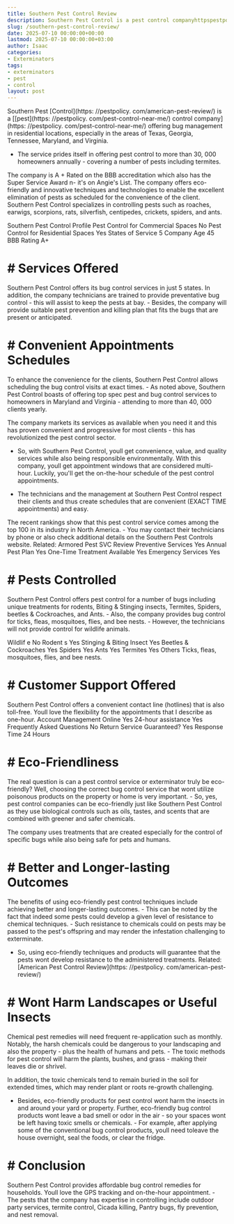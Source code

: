 ```yaml
---
title: Southern Pest Control Review
description: Southern Pest Control is a pest control companyhttpspestpolicy.compest-control-near-me offering bug management in residential locations, especially in the...
slug: /southern-pest-control-review/
date: 2025-07-10 00:00:00+00:00
lastmod: 2025-07-10 00:00:00+03:00
author: Isaac
categories:
- Exterminators
tags:
- exterminators
- pest
- control
layout: post
---
```


Southern Pest [Control](https: //pestpolicy. com/american-pest-review/) is a [[pest](https: //pestpolicy. com/pest-control-near-me/) control company](https: //pestpolicy. com/pest-control-near-me/) offering bug management in residential locations, especially in the areas of Texas, Georgia, Tennessee, Maryland, and Virginia.

- The service prides itself in offering pest control to more than 30, 000 homeowners annually - covering a number of pests including termites.

The company is A + Rated on the BBB accreditation which also has the Super Service Award n- it's on Angie's List. The company offers eco-friendly and innovative techniques and technologies to enable the excellent elimination of pests as scheduled for the convenience of the client. Southern Pest Control specializes in controlling pests such as roaches, earwigs, scorpions, rats, silverfish, centipedes, crickets, spiders, and ants.

Southern Pest Control Profile Pest Control for Commercial Spaces No Pest Control for Residential Spaces Yes States of Service 5 Company Age 45 BBB Rating A+

# # Services Offered

Southern Pest Control offers its bug control services in just 5 states. In addition, the company technicians are trained to provide preventative bug control - this will assist to keep the pests at bay. - Besides, the company will provide suitable pest prevention and killing plan that fits the bugs that are present or anticipated.

# # Convenient Appointments Schedules

To enhance the convenience for the clients, Southern Pest Control allows scheduling the bug control visits at exact times. - As noted above, Southern Pest Control boasts of offering top spec pest and bug control services to homeowners in Maryland and Virginia - attending to more than 40, 000 clients yearly.

The company markets its services as available when you need it and this has proven convenient and progressive for most clients - this has revolutionized the pest control sector.

- So, with Southern Pest Control, youll get convenience, value, and quality services while also being responsible environmentally. With this company, youll get appointment windows that are considered multi-hour. Luckily, you'll get the on-the-hour schedule of the pest control appointments.

- The technicians and the management at Southern Pest Control respect their clients and thus create schedules that are convenient (EXACT TIME appointments) and easy.

The recent rankings show that this pest control service comes among the top 100 in its industry in North America. - You may contact their technicians by phone or also check additional details on the Southern Pest Controls website. Related: Armored Pest SVC Review Preventive Services Yes Annual Pest Plan Yes One-Time Treatment Available Yes Emergency Services Yes

# # Pests Controlled

Southern Pest Control offers pest control for a number of bugs including unique treatments for rodents, Biting & Stinging insects, Termites, Spiders, beetles & Cockroaches, and Ants. - Also, the company provides bug control for ticks, fleas, mosquitoes, flies, and bee nests. - However, the technicians will not provide control for wildlife animals.

Wildlif e No Rodent s Yes Stinging & Biting Insect Yes Beetles & Cockroaches Yes Spiders Yes Ants Yes Termites Yes Others Ticks, fleas, mosquitoes, flies, and bee nests.

# # Customer Support Offered

Southern Pest Control offers a convenient contact line (hotlines) that is also toll-free. Youll love the flexibility for the appointments that I describe as one-hour. Account Management Online Yes 24-hour assistance Yes Frequently Asked Questions No Return Service Guaranteed? Yes Response Time 24 Hours

# # Eco-Friendliness

The real question is can a pest control service or exterminator truly be eco-friendly? Well, choosing the correct bug control service that wont utilize poisonous products on the property or home is very important. - So, yes, pest control companies can be eco-friendly just like Southern Pest Control as they use biological controls such as oils, tastes, and scents that are combined with greener and safer chemicals.

The company uses treatments that are created especially for the control of specific bugs while also being safe for pets and humans.

# # Better and Longer-lasting Outcomes

The benefits of using eco-friendly pest control techniques include achieving better and longer-lasting outcomes. - This can be noted by the fact that indeed some pests could develop a given level of resistance to chemical techniques. - Such resistance to chemicals could on pests may be passed to the pest's offspring and may render the infestation challenging to exterminate.

- So, using eco-friendly techniques and products will guarantee that the pests wont develop resistance to the administered treatments. Related: [American Pest Control Review](https: //pestpolicy. com/american-pest-review/)

# # Wont Harm Landscapes or Useful Insects

Chemical pest remedies will need frequent re-application such as monthly. Notably, the harsh chemicals could be dangerous to your landscaping and also the property - plus the health of humans and pets. - The toxic methods for pest control will harm the plants, bushes, and grass - making their leaves die or shrivel.

In addition, the toxic chemicals tend to remain buried in the soil for extended times, which may render plant or roots re-growth challenging.

- Besides, eco-friendly products for pest control wont harm the insects in and around your yard or property. Further, eco-friendly bug control products wont leave a bad smell or odor in the air - so your spaces wont be left having toxic smells or chemicals. - For example, after applying some of the conventional bug control products, youll need toleave the house overnight, seal the foods, or clear the fridge.

# # Conclusion

Southern Pest Control provides affordable bug control remedies for households. Youll love the GPS tracking and on-the-hour appointment. - The pests that the company has expertise in controlling include outdoor party services, termite control, Cicada killing, Pantry bugs, fly prevention, and nest removal.

